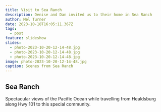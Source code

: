 ```yaml
---
title: Visit to Sea Ranch
description: Denise and Dan invited us to their home in Sea Ranch
author: Mel Turner
date: 2023-10-18T16:05:11.367Z
tags:
  - post
feature: slideshow
slides:
  - photo-2023-10-20-12-14-48.jpg
  - photo-2023-10-20-12-14-48.jpg
  - photo-2023-10-20-12-14-48.jpg
image: photo-2023-10-20-12-14-48.jpg
caption: Scenes from Sea Ranch
---
```

## Sea Ranch
Spectacular views of the Pacific Ocean while travelling from Healdsburg along Hwy 101 to this special community.
